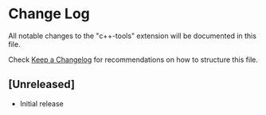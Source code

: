 # Change Log

All notable changes to the "c++-tools" extension will be documented in this file.

Check [Keep a Changelog](http://keepachangelog.com/) for recommendations on how to structure this file.

## [Unreleased]

- Initial release